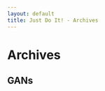 ```yaml
---
layout: default
title: Just Do It! - Archives
---
```


<div class="post">
  <h1 class="pageTitle">Archives</h1>
  <h2 class="pageTitle">GANs</h2>

</div>
